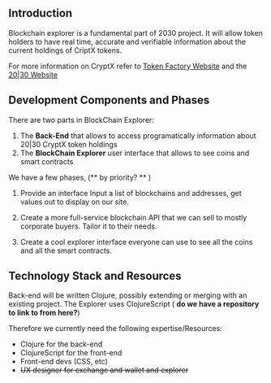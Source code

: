 ## Introduction

Blockchain explorer is a fundamental part of 2030 project. It will allow token holders to have real time, accurate and verifiable information about the current holdings of CriptX tokens.

For more information on CryptX refer to [Token Factory Website](http://tokenfactory.io) and the [20|30 Website](http://www.2030.io)

## Development Components and Phases

There are two parts in BlockChain Explorer:
1. The **Back-End** that allows to access programatically information about 20|30 CryptX token holdings
2. The **BlockChain Explorer** user interface that allows to see coins and smart contracts

We have a few phases, (** by priority? ** )

 1. Provide an interface Input a list of blockchains and addresses, get values out to display on our site.

 2. Create a more full-service blockchain API that we can sell to mostly corporate buyers. Tailor it to their needs.

 3. Create a cool explorer interface everyone can use to see all the coins and all the smart contracts.

## Technology Stack and Resources

Back-end will be written Clojure, possibly extending or merging with an existing project. The Explorer uses ClojureScript ( **do we have a repository to link to from here?**)

Therefore we currently need the following  expertise/Resources:

* Clojure for the back-end
* ClojureScript for the front-end
* Front-end devs (CSS, etc)
* ~~UX designer for exchange and wallet and explorer~~
